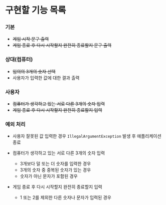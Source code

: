 # 구현할 기능 목록
### 기본
- ~~게임 시작 문구 출력~~
- ~~게임 종료 후 다시 시작할지 완전히 종료할지 문구 출력~~

### 상대(컴퓨터)
- ~~임의의 3개의 숫자 선택~~
- 사용자가 입력한 값에 대한 결과 출력

### 사용자
- ~~컴퓨터가 생각하고 있는 서로 다른 3개의 숫자 입력~~
- ~~게임 종료 후 다시 시작할지 완전히 종료할지 입력~~

### 예외 처리
- 사용자 잘못된 값 입력한 경우 ``IllegalArgumentException`` 발생 후 애플리케이션 종료
  

- 컴퓨터가 생각하고 있는 서로 다른 3개의 숫자 입력  
  - 3개보다 덜 또는 더 숫자를 입력한 경우
  - 3개의 숫자 중 중복된 숫자가 있는 경우
  - 숫자가 아닌 문자가 포함된 경우
  

- 게임 종료 후 다시 시작할지 완전히 종료할지 입력
  - 1 또는 2를 제외한 다른 숫자나 문자가 입력된 경우